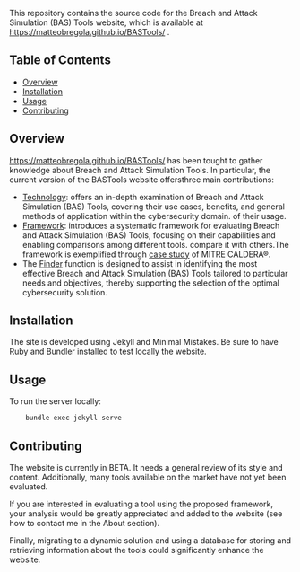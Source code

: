 This repository contains the source code for the Breach and Attack Simulation (BAS) Tools website, which is available at https://matteobregola.github.io/BASTools/ .

## Table of Contents

- [Overview](#overview)
- [Installation](#installation)
- [Usage](#usage)
- [Contributing](#contributing)



## Overview
https://matteobregola.github.io/BASTools/ has been tought to gather knowledge about Breach and Attack Simulation Tools. In particular, the current version of the BASTools website offersthree main contributions:

- [Technology](https://matteobregola.github.io/BASTools/technology): offers an in-depth examination of Breach and Attack Simulation (BAS) Tools, covering their use cases, benefits, and general methods of application within the cybersecurity domain. of their usage.
- [Framework](https://matteobregola.github.io/BASTools/framework): introduces a systematic framework for evaluating Breach and Attack Simulation (BAS) Tools, focusing on their capabilities and enabling comparisons among different tools. compare it with others.The framework is exemplified through [case study](https://matteobregola.github.io/BASTools/casestudy) of MITRE CALDERA®.
- The [Finder](https://matteobregola.github.io/BASTools/finder) function is designed to assist in identifying the most effective Breach and Attack Simulation (BAS) Tools tailored to particular needs and objectives, thereby supporting the selection of the optimal cybersecurity solution.


## Installation
The site is developed using Jekyll and Minimal Mistakes. Be sure to have Ruby and Bundler installed to test locally the website.

## Usage
To run the server locally:
```sh
    bundle exec jekyll serve
```

## Contributing
The website is currently in BETA. It needs a general review of its style and content. Additionally, many tools available on the market have not yet been evaluated.

If you are interested in evaluating a tool using the proposed framework, your analysis would be greatly appreciated and added to the website (see how to contact me in the About section).

Finally, migrating to a dynamic solution and using a database for storing and retrieving information about the tools could significantly enhance the website.